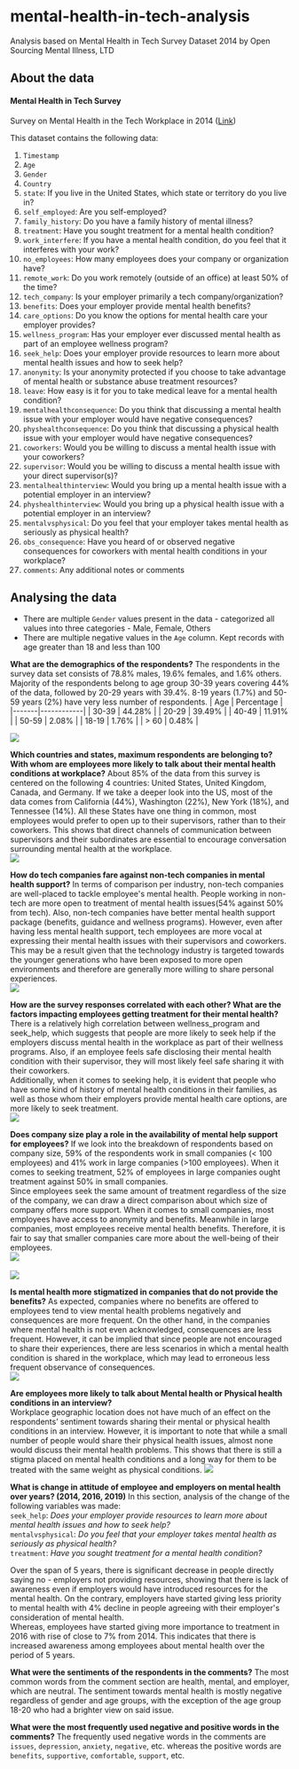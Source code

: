 # mental-health-in-tech-analysis
Analysis based on Mental Health in Tech Survey Dataset 2014 by Open Sourcing Mental Illness, LTD

## About the data
#### Mental Health in Tech Survey
Survey on Mental Health in the Tech Workplace in 2014 ([Link](https://www.kaggle.com/osmi/mental-health-in-tech-survey))
  
This dataset contains the following data:  
1. `Timestamp`  
2. `Age`  
3. `Gender`  
4. `Country`  
5. `state`: If you live in the United States, which state or territory do you live in?  
6. `self_employed`: Are you self-employed?  
7. `family_history`: Do you have a family history of mental illness?  
8. `treatment`: Have you sought treatment for a mental health condition?  
9. `work_interfere`: If you have a mental health condition, do you feel that it interferes with your work?  
10. `no_employees`: How many employees does your company or organization have?  
11. `remote_work`: Do you work remotely (outside of an office) at least 50% of the time?  
12. `tech_company`: Is your employer primarily a tech company/organization?  
13. `benefits`: Does your employer provide mental health benefits?  
14. `care_options`: Do you know the options for mental health care your employer provides?  
15. `wellness_program`: Has your employer ever discussed mental health as part of an employee wellness program?  
16. `seek_help`: Does your employer provide resources to learn more about mental health issues and how to seek help?  
17. `anonymity`: Is your anonymity protected if you choose to take advantage of mental health or substance abuse treatment resources?  
18. `leave`: How easy is it for you to take medical leave for a mental health condition?  
19. `mentalhealthconsequence`: Do you think that discussing a mental health issue with your employer would have negative consequences?  
20. `physhealthconsequence`: Do you think that discussing a physical health issue with your employer would have negative consequences?  
21. `coworkers`: Would you be willing to discuss a mental health issue with your coworkers?  
22. `supervisor`: Would you be willing to discuss a mental health issue with your direct supervisor(s)?  
23. `mentalhealthinterview`: Would you bring up a mental health issue with a potential employer in an interview?  
24. `physhealthinterview`: Would you bring up a physical health issue with a potential employer in an interview?  
25. `mentalvsphysical`: Do you feel that your employer takes mental health as seriously as physical health?  
26. `obs_consequence`: Have you heard of or observed negative consequences for coworkers with mental health conditions in your workplace?  
27. `comments`: Any additional notes or comments    
  
  
## Analysing the data
* There are multiple `Gender` values present in the data - categorized all values into three categories - Male, Female, Others  
* There are multiple negative values in the `Age` column. Kept records with age greater than 18 and less than 100  

**What are the demographics of the respondents?** 
The respondents in the survey data set consists of 78.8% males, 19.6% females, and 1.6% others. Majority of the respondents belong to age group 30-39 years covering 44% of the data, followed by 20-29 years with 39.4%. 8-19 years (1.7%) and 50-59 years (2%) have very less number of respondents. 
| Age   | Percentage |
|-------|------------|
| 30-39 | 44.28%     |
| 20-29 | 39.49%     |
| 40-49 | 11.91%     |
| 50-59 | 2.08%      |
| 18-19 | 1.76%      |
| > 60  | 0.48%      |  

![](unnamed-chunk-6-1.png)<!-- -->  

  
**Which countries and states, maximum respondents are belonging to? With whom are employees more likely to talk about their mental health conditions at workplace?**
About 85% of the data from this survey is centered on the following 4 countries: United States, United Kingdom, Canada, and Germany. If we take a deeper look into the US, most of the data comes from California (44%), Washington (22%), New York (18%), and Tennessee (14%).  All these States have one thing in common, most employees would prefer to open up to their supervisors, rather than to their coworkers. This shows that direct channels of communication between supervisors and their subordinates are essential to encourage conversation surrounding mental health at the workplace.   
<img src="unnamed-chunk-7-1.png" style="display: block; margin: auto;" />   
  

**How do tech companies fare against non-tech companies in mental health support?** 
In terms of comparison per industry, non-tech companies are well-placed to tackle employee's mental health. People working in non-tech are more open to treatment of mental health issues(54% against 50% from tech). Also, non-tech companies have better mental health support package (benefits, guidance and wellness programs). However, even after having less mental health support, tech employees are more vocal at expressing their mental health issues with their supervisors and coworkers. This may be a result given that the technology industry is targeted towards the younger generations who have been exposed to more open environments and therefore are generally more willing to share personal experiences.  
<img src="unnamed-chunk-8-1.png" style="display: block; margin: auto;" />  

**How are the survey responses correlated with each other? What are the factors impacting employees getting treatment for their mental health?**
There is a relatively high correlation between wellness_program and seek_help, which suggests that people are more likely to seek help if the employers discuss mental health in the workplace as part of their wellness programs. Also, if an employee feels safe disclosing their mental health condition with their supervisor, they will most likely feel safe sharing it with their coworkers.    
Additionally, when it comes to seeking help, it is evident that people who have some kind of history of mental health conditions in their families, as well as those whom their employers provide mental health care options, are more likely to seek treatment.  
<img src="unnamed-chunk-9-1.png" style="display: block; margin: auto;" />  


**Does company size play a role in the availability of mental help support for employees?**
If we look into the breakdown of respondents based on company size, 59% of the respondents work in small companies (< 100 employees) and 41% work in large companies (>100 employees). When it comes to seeking treatment, 52% of employees in large companies ought treatment against 50% in small companies.    
Since employees seek the same amount of treatment regardless of the size of the company, we can draw a direct comparison about which size of company offers more support. When it comes to small companies, most employees have access to anonymity and benefits. Meanwhile in large companies, most employees receive mental health benefits. Therefore, it is fair to say that smaller companies care more about the well-being of their employees. 
<img src="unnamed-chunk-10-1.png" style="display: block; margin: auto;" />  
<img src="unnamed-chunk-10-2.png" style="display: block; margin: auto;" />  


**Is mental health more stigmatized in companies that do not provide the benefits?**
As expected, companies where no benefits are offered to employees tend to view mental health problems negatively and consequences are more frequent. On the other hand, in the companies where mental health is not even acknowledged, consequences are less frequent. However, it can be implied that since people are not encouraged to share their experiences, there are less scenarios in which a mental health condition is shared in the workplace, which may lead to erroneous less frequent observance of consequences.  
<img src="unnamed-chunk-11-1.png" style="display: block; margin: auto;" />  


**Are employees more likely to talk about Mental health or Physical health conditions in an interview?**  
Workplace geographic location does not have much of an effect on the respondents’ sentiment towards sharing their mental or physical health conditions in an interview. However, it is important to note that while a small number of people would share their physical health issues, almost none would discuss their mental health problems. This shows that there is still a stigma placed on mental health conditions and a long way for them to be treated with the same weight as physical conditions. 
![](unnamed-chunk-12-1.png)<!-- -->  


**What is change in attitude of employee and employers on mental health over years? (2014, 2016, 2019)** 
In this section, analysis of the change of the following variables was made:   
`seek_help`: *Does your employer provide resources to learn more about mental health issues and how to seek help?*  
`mentalvsphysical`: *Do you feel that your employer takes mental health as seriously as physical health?*  
`treatment`: *Have you sought treatment for a mental health condition?* 

Over the span of 5 years, there is significant decrease in people directly saying no - employers not providing resources, showing that there is lack of awareness even if employers would have introduced resources for the mental health. On the contrary, employers have started giving less priority to mental health with 4% decline in people agreeing with their employer's consideration of mental health.    
Whereas, employees have started giving more importance to treatment in 2016 with rise of close to 7% from 2014. This indicates that there is increased awareness among employees about mental health over the period of 5 years.

**What were the sentiments of the respondents in the comments?**
The most common words from the comment section are health, mental, and employer, which are neutral. The sentiment towards mental health is mostly negative regardless of gender and age groups, with the exception of the age group 18-20 who had a brighter view on said issue.  

**What were the most frequently used negative and positive words in the comments?**
The frequently used negative words in the comments are `issues`, `depression`, `anxiety`, `negative`, etc. whereas the positive words are `benefits`, `supportive`, `comfortable`, `support`, etc. 


